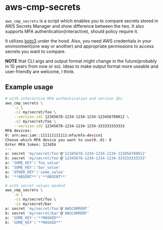 # aws-cmp-secrets

`aws_cmp_secrets` is a script which enables you to compare secrets stored in AWS
Secrets Manager and show difference between the two. It also supports MFA
authentication(interactive), should policy require it.

It utilizes [boto3] under the hood. Also, you need AWS credentials in your
environment(one way or another) and appropriate permissions to access secrets
you want to compare.

**NOTE** that CLI args and output format might change in the future(probably in
10 years from now or so). Ideas to make output format more useable and
user-friendly are welcome, I think.

## Example usage

```Bash
# with interactive MFA authentication and version IDs
aws_cmp_secrets \
    -i \
    -s1 my/secret/foo \
    --version-id1 12345678-1234-1234-1234-123456789012 \
    -s2 my/secret/foo \
    --version-id2 12345678-1234-1234-1234-333333333333
MFA devices:
0: arn:aws:iam::111111111111:mfa/mfa-device1
Choose which MFA device you want to use(0..0): 0
Enter MFA token: 123456
---
a: secret 'my/secret/foo'@'12345678-1234-1234-1234-123456789012'
b: secret 'my/secret/foo'@'12345678-1234-1234-1234-333333333333'
a: 'SOME_KEY':'foo_value'
b: 'SOME_KEY':'bar_value'
a: 'OTHER_KEY':'some_value'
b: '**ABSENT**':'**ABSENT**'

# with secret values masked
aws_cmp_secrets \
    -m \
    -s1 my/secret/foo \
    -s2 my/secret/bar
a: secret 'my/secret/foo'@'AWSCURRENT'
b: secret 'my/secret/bar'@'AWSCURRENT'
a: 'SOME_KEY':'**MASKED**'
b: 'SOME_KEY':'**MASKED**'
```

[boto3]: https://pypi.org/project/boto3/
